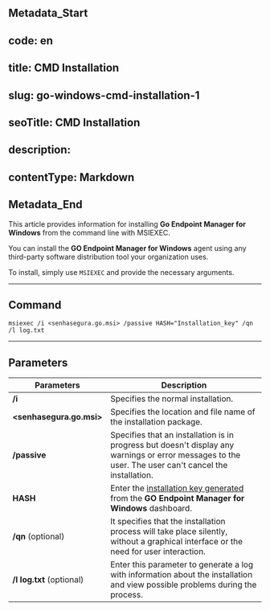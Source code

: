 ## Metadata_Start 
## code: en
## title: CMD Installation 
## slug: go-windows-cmd-installation-1 
## seoTitle: CMD Installation 
## description:  
## contentType: Markdown 
## Metadata_End
This article provides information for installing **Go Endpoint Manager for Windows** from the command line with MSIEXEC.

You can install the **GO Endpoint Manager for Windows** agent using any third-party software distribution tool your organization uses.

To install, simply use ```MSIEXEC``` and provide the necessary arguments.

* * *
## Command

```
msiexec /i <senhasegura.go.msi> /passive HASH="Installation_key" /qn /l log.txt
```

* * *
## Parameters

| **Parameters** | **Description**|
| --- | --- |
| **/i** | Specifies the normal installation. |
| **<senhasegura.go.msi>** | Specifies the location and file name of the installation package.|
| **/passive** | Specifies that an installation is in progress but doesn't display any warnings or error messages to the user. The user can't cancel the installation.|
| **HASH** | Enter the [installation key generated](https://docs.senhasegura.io/v3-32/docs/go-endpoint-manager-windows-install#step-4-generate-a-use-license) from the **GO Endpoint Manager for Windows** dashboard. |
| **/qn** (optional) | It specifies that the installation process will take place silently, without a graphical interface or the need for user interaction.|
| **/l log.txt** (optional) | Enter this parameter to generate a log with information about the installation and view possible problems during the process. |
